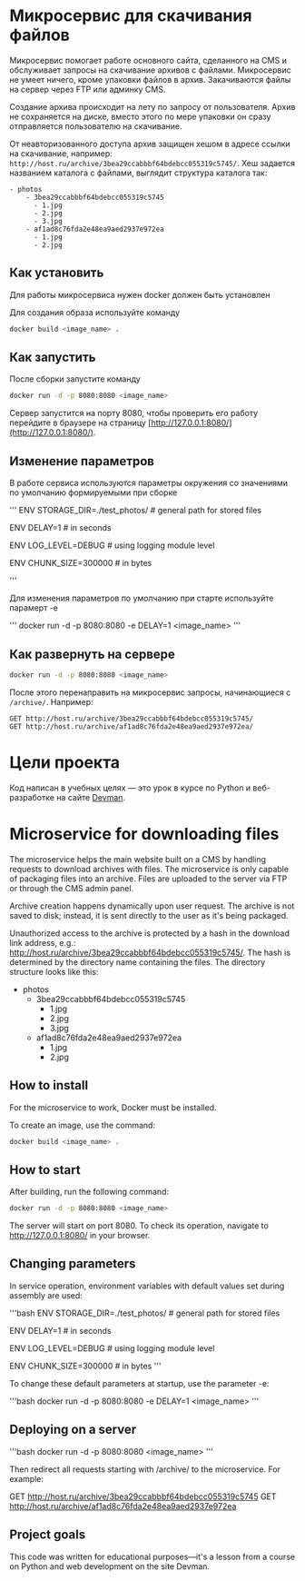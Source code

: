 # Микросервис для скачивания файлов

Микросервис помогает работе основного сайта, сделанного на CMS и обслуживает
запросы на скачивание архивов с файлами. Микросервис не умеет ничего, кроме упаковки файлов
в архив. Закачиваются файлы на сервер через FTP или админку CMS.

Создание архива происходит на лету по запросу от пользователя. Архив не сохраняется на диске, вместо этого по мере упаковки он сразу отправляется пользователю на скачивание.

От неавторизованного доступа архив защищен хешом в адресе ссылки на скачивание, например: `http://host.ru/archive/3bea29ccabbbf64bdebcc055319c5745/`. Хеш задается названием каталога с файлами, выглядит структура каталога так:

```
- photos
    - 3bea29ccabbbf64bdebcc055319c5745
      - 1.jpg
      - 2.jpg
      - 3.jpg
    - af1ad8c76fda2e48ea9aed2937e972ea
      - 1.jpg
      - 2.jpg
```


## Как установить

Для работы микросервиса нужен docker должен быть установлен

Для создания образа используйте команду

```bash
docker build <image_name> .
```

## Как запустить
После сборки запустите команду

```bash
docker run -d -p 8080:8080 <image_name>
```

Сервер запустится на порту 8080, чтобы проверить его работу перейдите в браузере на страницу [http://127.0.0.1:8080/](http://127.0.0.1:8080/).

## Изменение параметров

В работе сервиса используются параметры окружения со значениями по умолчанию формируемыми при сборке

'''
ENV STORAGE_DIR=./test_photos/ # general path for stored files

ENV DELAY=1 # in seconds

ENV LOG_LEVEL=DEBUG # using logging module level

ENV CHUNK_SIZE=300000 # in bytes

'''

Для изменения параметров по умолчанию при старте используйте парамерт -e

'''
docker run -d -p 8080:8080 -e DELAY=1 <image_name>
'''

## Как развернуть на сервере

```bash
docker run -d -p 8080:8080 <image_name>
```

После этого перенаправить на микросервис запросы, начинающиеся с `/archive/`. Например:

```
GET http://host.ru/archive/3bea29ccabbbf64bdebcc055319c5745/
GET http://host.ru/archive/af1ad8c76fda2e48ea9aed2937e972ea/
```

# Цели проекта

Код написан в учебных целях — это урок в курсе по Python и веб-разработке на сайте [Devman](https://dvmn.org).



# Microservice for downloading files
The microservice helps the main website built on a CMS by handling requests to download archives with files. The microservice is only capable of packaging files into an archive. Files are uploaded to the server via FTP or through the CMS admin panel.

Archive creation happens dynamically upon user request. The archive is not saved to disk; instead, it is sent directly to the user as it's being packaged.

Unauthorized access to the archive is protected by a hash in the download link address, e.g.: http://host.ru/archive/3bea29ccabbbf64bdebcc055319c5745/. The hash is determined by the directory name containing the files. The directory structure looks like this:


- photos
    - 3bea29ccabbbf64bdebcc055319c5745
      - 1.jpg
      - 2.jpg
      - 3.jpg
    - af1ad8c76fda2e48ea9aed2937e972ea
      - 1.jpg
      - 2.jpg

## How to install
For the microservice to work, Docker must be installed.

To create an image, use the command:

```bash
docker build <image_name> .
```

## How to start
After building, run the following command:


```bash
docker run -d -p 8080:8080 <image_name>
```

The server will start on port 8080. To check its operation, navigate to http://127.0.0.1:8080/ in your browser.

## Changing parameters
In service operation, environment variables with default values set during assembly are used:

'''bash
ENV STORAGE_DIR=./test_photos/ # general path for stored files

ENV DELAY=1 # in seconds

ENV LOG_LEVEL=DEBUG # using logging module level

ENV CHUNK_SIZE=300000 # in bytes
'''

To change these default parameters at startup, use the parameter -e:

'''bash
docker run -d -p 8080:8080 -e DELAY=1 <image_name>
'''

## Deploying on a server

'''bash
docker run -d -p 8080:8080 <image_name>
'''

Then redirect all requests starting with /archive/ to the microservice. For example:


GET http://host.ru/archive/3bea29ccabbbf64bdebcc055319c5745
GET http://host.ru/archive/af1ad8c76fda2e48ea9aed2937e972ea


## Project goals
This code was written for educational purposes—it's a lesson from a course on Python and web development on the site Devman.